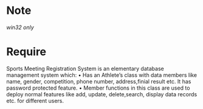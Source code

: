 # Note

*win32 only*


# Require
Sports Meeting Registration System is an elementary database management system  which:
• Has an Athlete’s class with data members like name, gender, competition, phone number, address,finial result etc. It has password protected feature.
• Member functions in this class are used to deploy normal features like add, update, delete,search, display data records etc. for different users.
